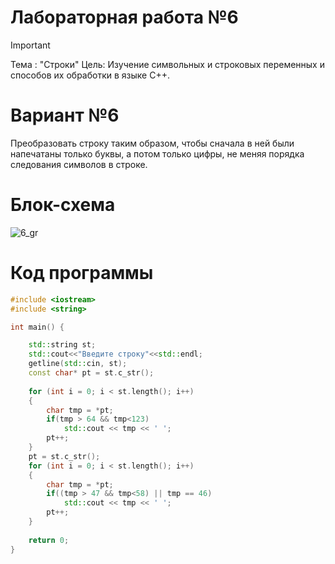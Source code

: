 # Лабораторная работа №6
>[!IMPORTANT]
>Тема : "Строки"
>Цель: Изучение символьных и строковых переменных и способов их обработки в языке С++.

# Вариант №6
Преобразовать строку таким образом, чтобы сначала в ней были напечатаны только буквы, а потом только цифры, не меняя порядка следования символов в строке.

# Блок-схема
![6_gr](https://github.com/MouseViolin/Labs_PSTU_2023/assets/129219043/4a4fa669-63ef-4a30-88a1-2501f069608f)


# Код программы

```cpp
#include <iostream>
#include <string>

int main() {

    std::string st;
    std::cout<<"Введите строку"<<std::endl;
    getline(std::cin, st);
    const char* pt = st.c_str();
    
    for (int i = 0; i < st.length(); i++)
    {
        char tmp = *pt;
        if(tmp > 64 && tmp<123)
            std::cout << tmp << ' ';
        pt++;
    }
    pt = st.c_str();
    for (int i = 0; i < st.length(); i++)
    {
        char tmp = *pt;
        if((tmp > 47 && tmp<58) || tmp == 46)
            std::cout << tmp << ' ';
        pt++;
    }
    
    return 0;
}


```

